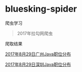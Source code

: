 # bluesking-spider
爬虫学习

> 2017年拉勾网爬虫

爬取结果

[2017年8月29日广州Java职位分布](https://a1023293003.github.io/StaticHtmlPage/lagou/result-%E5%B9%BF%E5%B7%9E-Java-2017%E5%B9%B48%E6%9C%8829%E6%97%A5.html)

[2017年8月29日深圳Java职位分布](https://a1023293003.github.io/StaticHtmlPage/lagou/result-%E6%B7%B1%E5%9C%B3-Java-2017%E5%B9%B48%E6%9C%8829%E6%97%A5.html)
